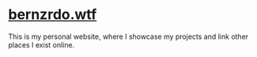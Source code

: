 # [bernzrdo.wtf](https://bernzrdo.wtf)

This is my personal website, where I showcase my projects and link other places I exist online.
